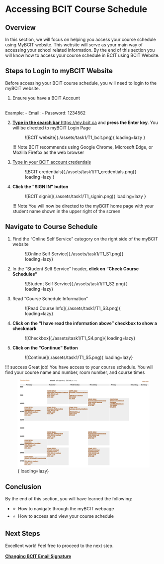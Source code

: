 # Accessing BCIT Course Schedule

## Overview 

In this section, we will focus on helping you access your course schedule using MyBCIT website. This website will serve 
as your main way of accessing your school related information. By the end of this section you will know how to access your course
schedule in BCIT using BCIT Website.

## Steps to Login to myBCIT Website
Before accessing your BCIT course schedule, you will need to login to the myBCIT website.

1. Ensure you have a BCIT Account
<br>
    Example:
       - Email: <Looney@my.bcit.ca>
       - Password: 1234562

2. <u>**Type in the search bar** <https://my.bcit.ca></u> and **press the Enter key**. You will be directed to myBCIT Login 
   Page
     <figure markdown = "span"> ![BCIT website](./assets/task1/T1_bcit.png){ loading=lazy } </figure>



    !!! Note 
        BCIT recommends using Google Chrome, Microsoft Edge, or Mozilla Firefox as the web browser

3. <u>Type in your BCIT account credentials</u>
    <figure markdown = "span"> ![BCIT credentials](./assets/task1/T1_credentials.png){ loading=lazy } </figure>

4. **Click the "SIGN IN" button**
    <figure markdown = "span"> ![BCIT signin](./assets/task1/T1_signin.png){ loading=lazy } </figure>


    !!! Note
        You will now be directed to the myBCIT home page with your student name shown in the upper right of the 
        screen

## Navigate to Course Schedule
1. Find the “Online Self Service” category on the right side of the myBCIT website
    <figure markdown = "span">![Online Self Service](./assets/task1/T1_S1.png){ loading=lazy} 
   </figure>

2. In the “Student Self Service” header, **click on “Check Course Schedules”**
    <figure markdown = "span">![Student Self Service](./assets/task1/T1_S2.png){ loading=lazy} 
   </figure>

3. Read “Course Schedule Information”
    <figure markdown = "span">![Read Course Info](./assets/task1/T1_S3.png){ loading=lazy} 
   </figure>

4. **Click on the “I have read the information above” checkbox to show a checkmark**
    <figure markdown = "span">![Checkbox](./assets/task1/T1_S4.png){ loading=lazy} 
   </figure>
5. **Click on the "Continue" Button**
    <figure markdown = "span">![Continue](./assets/task1/T1_S5.png){ loading=lazy} 
   </figure>

!!! success
    Great job! You have access to your course schedule. You will find your course name and number, room number, and 
    course times
    <figure markdown = "span">![Course Schedule](./assets/task1/T1_S6.png){ loading=lazy} 
    </figure>

## Conclusion

By the end of this section, you will have learned the following:
<ul>
    <li id="staremoji"> ⭐&nbsp How to navigate through the myBCIT webpage </li>
    <li id="staremoji"> ⭐&nbsp How to access and view your course schedule </li>
</ul>

## Next Steps
Excellent work! Feel free to proceed to the next step.
<br>
<br>
[**Changing BCIT Email Signature**](task2.md)